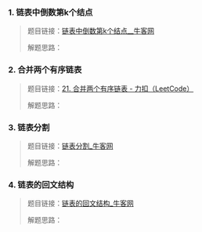 ### 1. 链表中倒数第k个结点

> 题目链接：[链表中倒数第k个结点__牛客网 ](https://www.nowcoder.com/practice/529d3ae5a407492994ad2a246518148a?tpId=13&&tqId=11167&rp=2&ru=/activity/oj&qru=/ta/coding-interviews/question-ranking)
>
> 解题思路：



### 2. 合并两个有序链表

> 题目链接：[21. 合并两个有序链表 - 力扣（LeetCode）](https://leetcode.cn/problems/merge-two-sorted-lists/description/)
>
> 解题思路：



### 3. 链表分割

> 题目链接：[链表分割_牛客网](https://www.nowcoder.com/practice/0e27e0b064de4eacac178676ef9c9d70?tpId=8&&tqId=11004&rp=2&ru=/activity/oj&qru=/ta/cracking-the-coding-interview/question-ranking)
>
> 解题思路：



### 4. 链表的回文结构

> 题目链接：[链表的回文结构_牛客网](https://www.nowcoder.com/practice/d281619e4b3e4a60a2cc66ea32855bfa?tpId=49&&tqId=29370&rp=1&ru=/activity/oj&qru=/ta/2016test/question-ranking)
>
> 解题思路：









